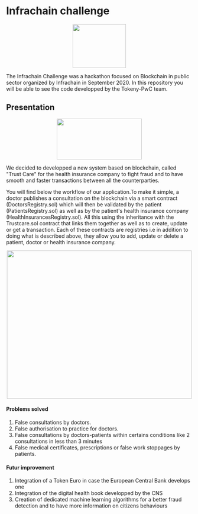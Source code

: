 # Infrachain challenge

<p align="center">
  <img width="144" height="118" src="https://imgur.com/RfvoSDX.png">
</p>

The Infrachain Challenge was a hackathon focused on Blockchain in public sector organized by Infrachain in September 2020. In this repository you will be able to see the code developped by the Tokeny-PwC team.

## Presentation 

<p align="center">
  <img width="230" height="110" src="https://imgur.com/HoooTrT.png">
</p>

We decided to developped a new system based on blockchain, called "Trust Care" for the health insurance company to fight fraud and to have smooth and faster transactions between all the counterparties.

You will find below the workflow of our application.To make it simple, a doctor publishes a consultation on the blockchain via a smart contract (DoctorsRegistry.sol) which will then be validated by the patient (PatientsRegistry.sol) as well as by the patient's health insurance company (HealthInsurancesRegistry.sol). All this using the inheritance with the Trustcare.sol contract that links them together as well as to create, update or get a transaction. Each of these contracts are registries i.e in addition to doing what is described above, they allow you to add, update or delete a patient, doctor or health insurance company. 

<p align="center">
  <img width="500" height="400" src="https://imgur.com/8Z1feqX.png">
</p>


#### Problems solved

1. False consultations by doctors.
2. False authorisation to practice for doctors.
3. False consultations by doctors-patients within certains conditions like 2 consultations in less than 3 minutes
4. False medical certificates, prescriptions or false work stoppages by patients.


#### Futur improvement

1. Integration of a Token Euro in case the European Central Bank develops one
2. Integration of the digital health book developped by the CNS
3. Creation of dedicated machine learning algorithms for a better fraud detection and to have more information on citizens behaviours 
